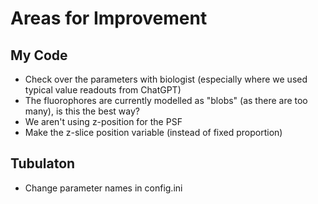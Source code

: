 # Areas for Improvement

## My Code 

* Check over the parameters with biologist (especially where we used typical value readouts from ChatGPT)
* The fluorophores are currently modelled as "blobs" (as there are too many), is this the best way?
* We aren't using z-position for the PSF
* Make the z-slice position variable (instead of fixed proportion)

## Tubulaton

* Change parameter names in config.ini
